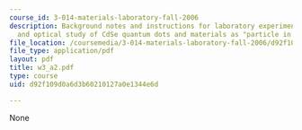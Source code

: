 ```yaml
---
course_id: 3-014-materials-laboratory-fall-2006
description: Background notes and instructions for laboratory experiments on synthesis
  and optical study of CdSe quantum dots and materials as "particle in a box" models.
file_location: /coursemedia/3-014-materials-laboratory-fall-2006/d92f109d0a6d3b60210127a0e1344e6d_w3_a2.pdf
file_type: application/pdf
layout: pdf
title: w3_a2.pdf
type: course
uid: d92f109d0a6d3b60210127a0e1344e6d

---
```

None